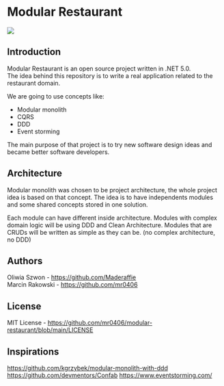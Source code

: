 # Modular Restaurant

![](https://github.com/mr0406/modular-restaurant/.github/workflows/dotnet/badge.svg)

## Introduction
Modular Restaurant is an open source project written in .NET 5.0.\
The idea behind this repository is to write a real application related to the restaurant domain.  

We are going to use concepts like: 
  - Modular monolith
  - CQRS
  - DDD
  - Event storming

The main purpose of that project is to try new software design ideas and became better software developers.

## Architecture
Modular monolith was chosen to be project architecture, the whole project idea is based on that concept.
The idea is to have independents modules and some shared concepts stored in one solution.

Each module can have different inside architecture. 
Modules with complex domain logic will be using DDD and Clean Architecture.
Modules that are CRUDs will be written as simple as they can be. (no complex architecture, no DDD)

## Authors
Oliwia Szwon - https://github.com/Maderaffie \
Marcin Rakowski - https://github.com/mr0406

## License
MIT License - https://github.com/mr0406/modular-restaurant/blob/main/LICENSE

## Inspirations
https://github.com/kgrzybek/modular-monolith-with-ddd \
https://github.com/devmentors/Confab
https://www.eventstorming.com/
